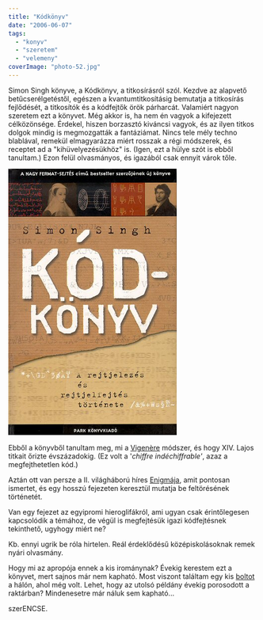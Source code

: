 ```yaml
---
title: "Kódkönyv"
date: "2006-06-07"
tags: 
  - "konyv"
  - "szeretem"
  - "velemeny"
coverImage: "photo-52.jpg"
---
```


Simon Singh könyve, a Kódkönyv, a titkosírásról szól. Kezdve az alapvető betűcserélgetéstől, egészen a kvantumtitkosításig bemutatja a titkosírás fejlődését, a titkosítók és a kódfejtők örök párharcát. Valamiért nagyon szeretem ezt a könyvet. Még akkor is, ha nem én vagyok a kifejezett célközönsége. Érdekel, hiszen borzasztó kiváncsi vagyok, és az ilyen titkos dolgok mindig is megmozgatták a fantáziámat. Nincs tele mély techno blablával, remekül elmagyarázza miért rosszak a régi módszerek, és receptet ad a "kihüvelyezésükhöz" is. (Igen, ezt a hülye szót is ebből tanultam.) Ezon felül olvasmányos, és igazából csak ennyit várok tőle.

![singh](images/singh.jpg)

Ebből a könyvből tanultam meg, mi a [Vigenère](http://en.wikipedia.org/wiki/Vigen%C3%A8re_cipher) módszer, és hogy XIV. Lajos titkait őrizte évszázadokig. (Ez volt a '_chiffre indéchiffrable'_, azaz a megfejthetetlen kód.)

Aztán ott van persze a II. világháború híres [Enigmája](http://en.wikipedia.org/wiki/Enigma_machine), amit pontosan ismertet, és egy hosszú fejezeten keresztül mutatja be feltörésének történetét.

Van egy fejezet az egyipromi hieroglifákról, ami ugyan csak érintőlegesen kapcsolódik a témához, de végül is megfejtésük igazi kódfejtésnek tekinthető, ugyhogy miért ne?

Kb. ennyi ugrik be róla hirtelen. Reál érdeklődésű középiskolásoknak remek nyári olvasmány.

Hogy mi az apropója ennek a kis irománynak? Évekig kerestem ezt a könyvet, mert sajnos már nem kapható. Most viszont találtam egy kis [boltot](http://www.konyvbroker.hu/) a hálón, ahol még volt. Lehet, hogy az utolsó példány évekig porosodott a raktárban? Mindenesetre már náluk sem kapható...

szerENCSE.
